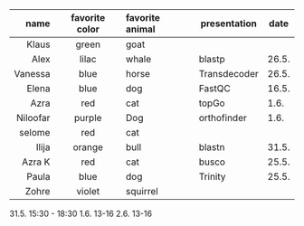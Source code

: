 | name | favorite color | favorite animal| presentation | date |
|-----:|:--------------:|:---------------|--------------|------|
| Klaus   | green       | goat           |     | |
| Alex    | lilac       | whale          |  blastp  | 26.5. |
| Vanessa |blue         | horse          |  Transdecoder   | 26.5. |
|Elena    | blue        | dog            |   FastQC  |  16.5.  |
|Azra      | red        | cat            |  topGo  | 1.6. 	|
| Niloofar | purple     | Dog            |   orthofinder  |  1.6. 	|
| selome   | red        | cat            |     |   |
| Ilija   | orange      | bull           |  blastn   | 31.5. |
|Azra K    | red        | cat            |  busco   | 25.5.  |
| Paula    | blue       | dog            | Trinity    | 25.5. |
|Zohre     |violet      | squirrel       |     |   |




31.5. 	15:30 - 18:30
1.6. 	13-16
2.6. 	13-16
